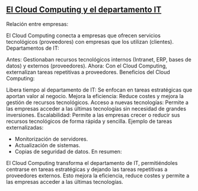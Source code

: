 ## [El Cloud Computing y el departamento IT](1_El_Cloud_Computing_y_el_departamento.pdf)

Relación entre empresas:

El Cloud Computing conecta a empresas que ofrecen servicios tecnológicos (proveedores) con empresas que los utilizan (clientes).
Departamentos de IT:

Antes: Gestionaban recursos tecnológicos internos (Intranet, ERP, bases de datos) y externos (proveedores).
Ahora: Con el Cloud Computing, externalizan tareas repetitivas a proveedores.
Beneficios del Cloud Computing:

Libera tiempo al departamento de IT: Se enfocan en tareas estratégicas que aportan valor al negocio.
Mejora la eficiencia: Reduce costes y mejora la gestión de recursos tecnológicos.
Acceso a nuevas tecnologías: Permite a las empresas acceder a las últimas tecnologías sin necesidad de grandes inversiones.
Escalabilidad: Permite a las empresas crecer o reducir sus recursos tecnológicos de forma rápida y sencilla.
Ejemplo de tareas externalizadas:

- Monitorización de servidores.
- Actualización de sistemas.
- Copias de seguridad de datos.
En resumen:

El Cloud Computing transforma el departamento de IT, permitiéndoles centrarse en tareas estratégicas y dejando las tareas repetitivas a proveedores externos. Esto mejora la eficiencia, reduce costes y permite a las empresas acceder a las últimas tecnologías.